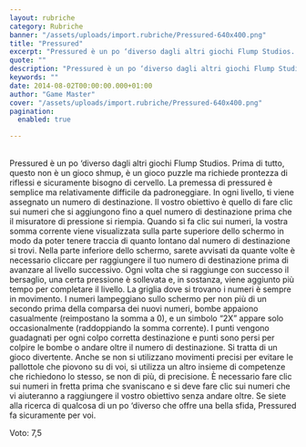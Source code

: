 ```yaml
---
layout: rubriche
category: Rubriche
banner: "/assets/uploads/import.rubriche/Pressured-640x400.png"
title: "Pressured"
excerpt: "Pressured è un po ‘diverso dagli altri giochi Flump Studios. Prima di tutto, questo non è un gioco shmup, è un gioco puzzle ma richiede prontezza di riflessi e sicuramente bisogno di cervello. La premessa di pressured è semplice ma relativamente difficile da padroneggiare. In ogni livello, ti viene assegnato un numero di destinazione. Il [&hellip"
quote: ""
description: "Pressured è un po ‘diverso dagli altri giochi Flump Studios. Prima di tutto, questo non è un gioco shmup, è un gioco puzzle ma richiede prontezza di riflessi e sicuramente bisogno di cervello. La premessa di pressured è semplice ma relativamente difficile da padroneggiare. In ogni livello, ti viene assegnato un numero di destinazione. Il [&hellip"
keywords: ""
date: 2014-08-02T00:00:00.000+01:00
author: "Game Master"
cover: "/assets/uploads/import.rubriche/Pressured-640x400.png"
pagination:
  enabled: true

---
```


[](https://hotmc.com/wp-content/uploads/2014/08/Pressured.png)  
Pressured è un po ‘diverso dagli altri giochi Flump Studios. Prima di tutto, questo non è un gioco shmup, è un gioco puzzle ma richiede prontezza di riflessi e sicuramente bisogno di cervello. La premessa di pressured è semplice ma relativamente difficile da padroneggiare. In ogni livello, ti viene assegnato un numero di destinazione. Il vostro obiettivo è quello di fare clic sui numeri che si aggiungono fino a quel numero di destinazione prima che il misuratore di pressione si riempia. Quando si fa clic sui numeri, la vostra somma corrente viene visualizzata sulla parte superiore dello schermo in modo da poter tenere traccia di quanto lontano dal numero di destinazione si trovi. Nella parte inferiore dello schermo, sarete avvisati da quante volte è necessario cliccare per raggiungere il tuo numero di destinazione prima di avanzare al livello successivo. Ogni volta che si raggiunge con successo il bersaglio, una certa pressione è sollevata e, in sostanza, viene aggiunto più tempo per completare il livello. La griglia dove si trovano i numeri è sempre in movimento. I numeri lampeggiano sullo schermo per non più di un secondo prima della comparsa dei nuovi numeri, bombe appaiono casualmente (reimpostano la somma a 0), e un simbolo “2X” appare solo occasionalmente (raddoppiando la somma corrente). I punti vengono guadagnati per ogni colpo corretta destinazione e punti sono persi per colpire le bombe o andare oltre il numero di destinazione. Si tratta di un gioco divertente. Anche se non si utilizzano movimenti precisi per evitare le pallottole che piovono su di voi, si utilizza un altro insieme di competenze che richiedono lo stesso, se non di più, di precisione. È necessario fare clic sui numeri in fretta prima che svaniscano e si deve fare clic sui numeri che vi aiuteranno a raggiungere il vostro obiettivo senza andare oltre. Se siete alla ricerca di qualcosa di un po ‘diverso che offre una bella sfida, Pressured fa sicuramente per voi.

Voto: 7,5